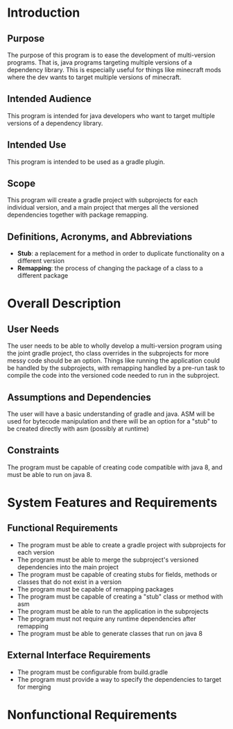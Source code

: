 # Introduction

## Purpose
The purpose of this program is to ease the development of multi-version programs. 
That is, java programs targeting multiple versions of a dependency library.
This is especially useful for things like minecraft mods where the dev wants to target multiple versions of minecraft.

## Intended Audience
This program is intended for java developers who want to target multiple versions of a dependency library.

## Intended Use
This program is intended to be used as a gradle plugin.

## Scope
This program will create a gradle project with subprojects for each individual version, and a main project that
merges all the versioned dependencies together with package remapping.

## Definitions, Acronyms, and Abbreviations

- **Stub**: a replacement for a method in order to duplicate functionality on a different version
- **Remapping**: the process of changing the package of a class to a different package

# Overall Description

## User Needs
The user needs to be able to wholly develop a multi-version program using the joint gradle project, tho class overrides in the
subprojects for more messy code should be an option. Things like running the application could be handled by the subprojects,
with remapping handled by a pre-run task to compile the code into the versioned code needed to run in the subproject.

## Assumptions and Dependencies
The user will have a basic understanding of gradle and java. 
ASM will be used for bytecode manipulation and there will be an option for a "stub" to be created directly with asm (possibly at runtime)

## Constraints
The program must be capable of creating code compatible with java 8, and must be able to run on java 8.

# System Features and Requirements

## Functional Requirements
- The program must be able to create a gradle project with subprojects for each version
- The program must be able to merge the subproject's versioned dependencies into the main project
- The program must be capable of creating stubs for fields, methods or classes that do not exist in a version
- The program must be capable of remapping packages
- The program must be capable of creating a "stub" class or method with asm
- The program must be able to run the application in the subprojects
- The program must not require any runtime dependencies after remapping
- The program must be able to generate classes that run on java 8

## External Interface Requirements
- The program must be configurable from build.gradle
- The program must provide a way to specify the dependencies to target for merging

# Nonfunctional Requirements
